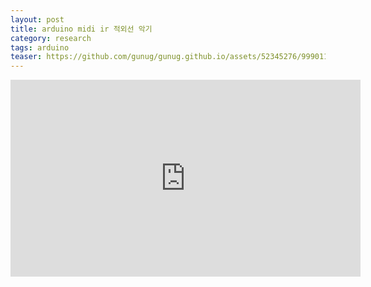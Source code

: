 ```yaml
---
layout: post
title: arduino midi ir 적외선 악기
category: research
tags: arduino
teaser: https://github.com/gunug/gunug.github.io/assets/52345276/99901185-be16-4ebc-a02c-d4f5c5c88c88
---
```



<iframe width="560" height="315" src="https://www.youtube.com/embed/bStby-GHoPQ?si=d0QYd4YxIqwrZD11" title="YouTube video player" frameborder="0" allow="accelerometer; autoplay; clipboard-write; encrypted-media; gyroscope; picture-in-picture; web-share" allowfullscreen></iframe>
